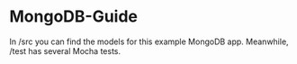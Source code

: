 # MongoDB-Guide

In /src you can find the models for this example MongoDB app. Meanwhile, /test has several Mocha tests.